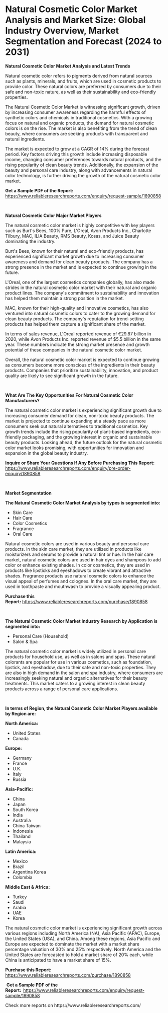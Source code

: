 <p><h1>Natural Cosmetic Color Market Analysis and Market Size: Global Industry Overview, Market Segmentation and Forecast (2024 to 2031)</h1></p><p><strong>Natural Cosmetic Color Market Analysis and Latest Trends</strong></p>
<p><p>Natural cosmetic color refers to pigments derived from natural sources such as plants, minerals, and fruits, which are used in cosmetic products to provide color. These natural colors are preferred by consumers due to their safe and non-toxic nature, as well as their sustainability and eco-friendly properties.</p><p>The Natural Cosmetic Color Market is witnessing significant growth, driven by increasing consumer awareness regarding the harmful effects of synthetic colors and chemicals in traditional cosmetics. With a growing focus on natural and organic products, the demand for natural cosmetic colors is on the rise. The market is also benefiting from the trend of clean beauty, where consumers are seeking products with transparent and natural ingredients.</p><p>The market is expected to grow at a CAGR of 14% during the forecast period. Key factors driving this growth include increasing disposable income, changing consumer preferences towards natural products, and the rising popularity of clean beauty trends. Additionally, the expansion of the beauty and personal care industry, along with advancements in natural color technology, is further driving the growth of the natural cosmetic color market.</p></p>
<p><strong>Get a Sample PDF of the Report:&nbsp;</strong> <a href="https://www.reliableresearchreports.com/enquiry/request-sample/1890858">https://www.reliableresearchreports.com/enquiry/request-sample/1890858</a></p>
<p>&nbsp;</p>
<p><strong>Natural Cosmetic Color Major Market Players</strong></p>
<p><p>The natural cosmetic color market is highly competitive with key players such as Burt's Bees, 100% Pure, L'Oreal, Avon Products Inc., Charlotte Tilbury, MAC, ILIA Beauty, RMS Beauty, Kosas, and Juice Beauty dominating the industry. </p><p>Burt's Bees, known for their natural and eco-friendly products, has experienced significant market growth due to increasing consumer awareness and demand for clean beauty products. The company has a strong presence in the market and is expected to continue growing in the future.</p><p>L'Oreal, one of the largest cosmetics companies globally, has also made strides in the natural cosmetic color market with their natural and organic product lines. The company's commitment to sustainability and innovation has helped them maintain a strong position in the market.</p><p>MAC, known for their high-quality and innovative cosmetics, has also ventured into natural cosmetic colors to cater to the growing demand for clean beauty products. The company's reputation for trend-setting products has helped them capture a significant share of the market.</p><p>In terms of sales revenue, L'Oreal reported revenue of €29.87 billion in 2020, while Avon Products Inc. reported revenue of $5.5 billion in the same year. These numbers indicate the strong market presence and growth potential of these companies in the natural cosmetic color market. </p><p>Overall, the natural cosmetic color market is expected to continue growing as consumers become more conscious of the ingredients in their beauty products. Companies that prioritize sustainability, innovation, and product quality are likely to see significant growth in the future.</p></p>
<p>&nbsp;</p>
<p><strong>What Are The Key Opportunities For Natural Cosmetic Color Manufacturers?</strong></p>
<p><p>The natural cosmetic color market is experiencing significant growth due to increasing consumer demand for clean, non-toxic beauty products. The market is projected to continue expanding at a steady pace as more consumers seek out natural alternatives to traditional cosmetics. Key growth trends include the rising popularity of plant-based ingredients, eco-friendly packaging, and the growing interest in organic and sustainable beauty products. Looking ahead, the future outlook for the natural cosmetic color market looks promising, with opportunities for innovation and expansion in the global beauty industry.</p></p>
<p><strong>Inquire or Share Your Questions If Any Before Purchasing This Report:</strong> <a href="https://www.reliableresearchreports.com/enquiry/pre-order-enquiry/1890858">https://www.reliableresearchreports.com/enquiry/pre-order-enquiry/1890858</a></p>
<p>&nbsp;</p>
<p><strong>Market Segmentation</strong></p>
<p><strong>The Natural Cosmetic Color Market Analysis by types is segmented into:</strong></p>
<p><ul><li>Skin Care</li><li>Hair Care</li><li>Color Cosmetics</li><li>Fragrance</li><li>Oral Care</li></ul></p>
<p><p>Natural cosmetic colors are used in various beauty and personal care products. In the skin care market, they are utilized in products like moisturizers and serums to provide a natural tint or hue. In the hair care market, natural cosmetic colors are used in hair dyes and shampoos to add color or enhance existing shades. In color cosmetics, they are used in products like lipsticks and eyeshadows to create vibrant and attractive shades. Fragrance products use natural cosmetic colors to enhance the visual appeal of perfumes and colognes. In the oral care market, they are used in toothpaste and mouthwash to provide a visually appealing product.</p></p>
<p><strong>Purchase this Report:&nbsp;</strong><a href="https://www.reliableresearchreports.com/purchase/1890858">https://www.reliableresearchreports.com/purchase/1890858</a></p>
<p>&nbsp;</p>
<p><strong>The Natural Cosmetic Color Market Industry Research by Application is segmented into:</strong></p>
<p><ul><li>Personal Care (Household)</li><li>Salon & Spa</li></ul></p>
<p><p>The natural cosmetic color market is widely utilized in personal care products for household use, as well as in salons and spas. These natural colorants are popular for use in various cosmetics, such as foundation, lipstick, and eyeshadow, due to their safe and non-toxic properties. They are also in high demand in the salon and spa industry, where consumers are increasingly seeking natural and organic alternatives for their beauty treatments. This market caters to a growing interest in clean beauty products across a range of personal care applications.</p></p>
<p>&nbsp;</p>
<p><strong>In terms of Region, the Natural Cosmetic Color Market Players available by Region are:</strong></p>
<p>
    <p> <strong> North America: </strong>
        <ul>
            <li>United States</li>
            <li>Canada</li>
        </ul>
        </p> 
    <p> <strong> Europe: </strong>
        <ul>
            <li>Germany</li>
            <li>France</li>
            <li>U.K.</li>
            <li>Italy</li>
            <li>Russia</li>
        </ul>
        </p> 
    <p> <strong> Asia-Pacific: </strong>
        <ul>
            <li>China</li>
            <li>Japan</li>
            <li>South Korea</li>
            <li>India</li>
            <li>Australia</li>
            <li>China Taiwan</li>
            <li>Indonesia</li>
            <li>Thailand</li>
            <li>Malaysia</li>
        </ul>
        </p> 
    <p> <strong> Latin America: </strong>
        <ul>
            <li>Mexico</li>
            <li>Brazil</li>
            <li>Argentina Korea</li>
            <li>Colombia</li>
        </ul>
        </p> 
    <p> <strong> Middle East & Africa: </strong>
        <ul>
            <li>Turkey</li>
            <li>Saudi</li>
            <li>Arabia</li>
            <li>UAE</li>
            <li>Korea</li>
        </ul>
    </p>
    </p>
<p><p>The natural cosmetic color market is experiencing significant growth across various regions including North America (NA), Asia Pacific (APAC), Europe, the United States (USA), and China. Among these regions, Asia Pacific and Europe are expected to dominate the market with a market share percentage valuation of 30% and 25% respectively. North America and the United States are forecasted to hold a market share of 20% each, while China is anticipated to have a market share of 15%.</p></p>
<p><strong>Purchase this Report: </strong><a href="https://www.reliableresearchreports.com/purchase/1890858">https://www.reliableresearchreports.com/purchase/1890858</a></p>
<p>&nbsp;<strong>Get a Sample PDF of the Report:&nbsp;&nbsp;</strong><a href="https://www.reliableresearchreports.com/enquiry/request-sample/1890858">https://www.reliableresearchreports.com/enquiry/request-sample/1890858</a></p>
<p><strong></strong></p>
<p>Check more reports on https://www.reliableresearchreports.com/</p>